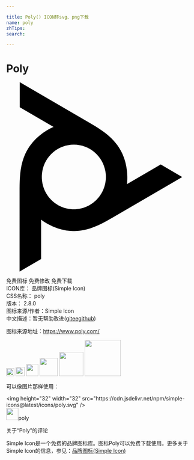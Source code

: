 ```yaml
---

title: Poly() ICON转svg、png下载
name: poly
zhTips: 
search: 

---
```


# Poly  <small style="font-size: 60%;font-weight: 100"></small>

<div id="svg" class="svg-wrap">
<svg role="img" viewBox="0 0 24 24" xmlns="http://www.w3.org/2000/svg"><title>Poly icon</title><path d="M8.569 16.102c-2.244 0-4.064-1.834-4.064-4.096s1.82-4.095 4.064-4.095c2.244 0 4.063 1.833 4.063 4.095 0 2.262-1.82 4.096-4.063 4.096zm11.019-5.671l-4.296 2.5.02-.118.012-.104.014-.173v-.013l.001-.012.009-.211.001-.232-.003-.168-.01-.24-.016-.22-.024-.239-.016-.13-.034-.233-.04-.228-.047-.223-.052-.219-.037-.135-.062-.211-.07-.207-.061-.168-.08-.2-.087-.195-.092-.19-.099-.189-.105-.185-.01-.015-.113-.183-.12-.18-.127-.176-.135-.175-.143-.172-.016-.02-.152-.17-.16-.168-.168-.167-.179-.166-.014-.013-.189-.165-.201-.166-.202-.158-.226-.167-.245-.172-.183-.124-.28-.181-.316-.197-.105-.063-.388-.23-.096-.057-.244-.142L1.705 0v3.175l4.296 2.5-.11.041-.096.042-.156.074-.012.006-.01.006-.186.098-.2.114-.142.087-.202.13-.181.124-.193.14-.106.08-.182.145-.175.149-.168.152-.162.155-.098.1-.15.16-.143.163-.114.14-.131.169-.125.172-.117.176-.112.18-.107.185-.01.017-.099.19-.094.194-.088.199-.082.204-.077.211-.009.025-.07.217-.065.223-.06.23-.053.24-.004.02-.047.246-.042.258-.034.256-.031.281-.026.299-.014.223-.016.334-.01.374-.003.125-.004.452V24l2.727-1.588v-5l.092.077.083.063.143.099.01.006.007.005.178.114.2.118.144.08.214.112.195.096.219.1.114.048.218.087.217.08.217.071.215.064.132.035.214.051.214.044.173.03.213.03.212.022.206.015.213.008h.227l.215-.008.216-.015.216-.022.22-.031.221-.039.02-.004.224-.047.226-.055.23-.065.233-.074.013-.004.238-.083.245-.093.233-.096.259-.115.272-.128.194-.097.298-.154.33-.18.102-.057.394-.225.094-.054.244-.142 8.697-5.06-2.728-1.588Z"/></svg>
</div>
<detail full-name='poly'></detail>

<div class="detail-page">
<p>
<span><span class="badge-success badge">免费图标</span> <span class="badge-success badge">免费修改</span>  <span class="badge-success badge">免费下载</span> </span>
<br/>
<span>
ICON库：
<span class="badge-secondary badge">品牌图标(Simple Icon)</span> 
</span>
<br/>
<span>
CSS名称：
<span class="badge-secondary badge">poly</span> 
</span>

<br/>
<span>
版本：
<span class="badge-secondary badge">2.8.0</span> 
</span>
<br/>
<span>图标来源/作者：<span class="badge-light badge">Simple Icon</span></span> 
<br/>
<span class="zh-detail">中文描述：暂无<span class="help-link"><span>帮助改进</span>(<a href="https://gitee.com/liuwave/icon-helper/edit/master/json/brands/poly.json" target="_blank" rel="noopener noreferrer">gitee</a><a href="https://github.com/liuwave/icon-helper/edit/master/json/brands/poly.json" target="_blank" rel="noopener noreferrer">github</a></span>)</span><br/>
</p>
</div><div class="description description alert alert-light"><p>图标来源地址：<a href="https://www.poly.com/" target="_blank" rel="noopener noreferrer">https://www.poly.com/</a></p></div>
<div class="alert alert-dark">
<img height="21" width="21" src="https://cdn.jsdelivr.net/npm/simple-icons@latest/icons/poly.svg" />
<img height="24" width="24" src="https://cdn.jsdelivr.net/npm/simple-icons@latest/icons/poly.svg" />
<img height="32" width="32" src="https://cdn.jsdelivr.net/npm/simple-icons@latest/icons/poly.svg" />
<img height="48" width="48" src="https://cdn.jsdelivr.net/npm/simple-icons@latest/icons/poly.svg" />
<img height="64" width="64" src="https://cdn.jsdelivr.net/npm/simple-icons@latest/icons/poly.svg" />
<img height="96" width="96" src="https://cdn.jsdelivr.net/npm/simple-icons@latest/icons/poly.svg" />

</div>
<div>
  <p>可以像图片那样使用：    
  </p>
  <div class="alert alert-primary" style="font-size: 14px">
    &lt;img height="32" width="32" src="https://cdn.jsdelivr.net/npm/simple-icons@latest/icons/poly.svg" /&gt;
    <copy-btn content='<img height="32" width="32" src="https://cdn.jsdelivr.net/npm/simple-icons@latest/icons/poly.svg" />'></copy-btn>
  </div>
  <div class="alert alert-secondary">
    <img height="32" width="32" src="https://cdn.jsdelivr.net/npm/simple-icons@latest/icons/poly.svg" />poly
    <copy-btn content="poly" btn-title="复制图标名称"></copy-btn>
  </div>
</div>

<Vssue title="关于“Poly”的评论" >关于“Poly”的评论</Vssue>


<div><p>Simple Icon是一个免费的品牌图标库。图标Poly可以免费下载使用。更多关于  Simple Icon的信息，参见：<a target="_blank" href="https://iconhelper.cn/brands.html">品牌图标(Simple Icon)</a>
</p></div>
